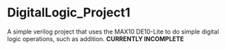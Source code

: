 # DigitalLogic_Project1
A simple verilog project that uses the MAX10 DE10-Lite to do simple digital logic operations, such as addition. **CURRENTLY INCOMPLETE**
